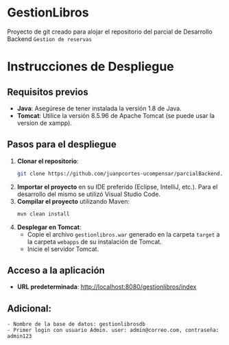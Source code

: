 # GestionLibros
Proyecto de git creado para alojar el repositorio del parcial de Desarrollo Backend `Gestion de reservas`

# Instrucciones de Despliegue

## Requisitos previos
- **Java**: Asegúrese de tener instalada la versión 1.8 de Java.
- **Tomcat**: Utilice la versión 8.5.96 de Apache Tomcat (se puede usar la version de xampp).

## Pasos para el despliegue
1. **Clonar el repositorio**:
    ```bash
    git clone https://github.com/juanpcortes-ucompensar/parcialBackend.git
    ```
2. **Importar el proyecto** en su IDE preferido (Eclipse, IntelliJ, etc.). Para el desarrollo del mismo se utilizó Visual Studio Code.
3. **Compilar el proyecto** utilizando Maven:
    ```bash
    mvn clean install
    ```
4. **Desplegar en Tomcat**:
    - Copie el archivo `gestionlibros.war` generado en la carpeta `target` a la carpeta `webapps` de su instalación de Tomcat.
    - Inicie el servidor Tomcat.

## Acceso a la aplicación
- **URL predeterminada**: [http://localhost:8080/gestionlibros/index](http://localhost:8080/gestionlibros/index)

## Adicional:
    - Nombre de la base de datos: gestionlibrosdb
    - Primer login con usuario Admin. user: admin@correo.com, contraseña: admin123
